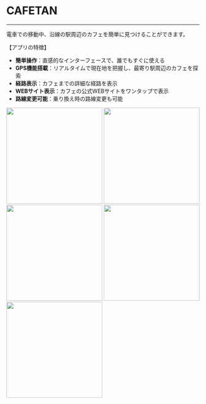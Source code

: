 # CAFETAN
***

電車での移動中、沿線の駅周辺のカフェを簡単に見つけることができます。

 【アプリの特徴】
- **簡単操作**：直感的なインターフェースで、誰でもすぐに使える
- **GPS機能搭載**：リアルタイムで現在地を把握し、最寄り駅周辺のカフェを探索
- **経路表示**：カフェまでの詳細な経路を表示
- **WEBサイト表示**：カフェの公式WEBサイトをワンタップで表示
- **路線変更可能**：乗り換え時の路線変更も可能


<img src="https://github.com/nekoribocchi/CAFETAN/assets/168393598/01c9a838-f012-4e8b-8900-dd677ccdf940" width="250">
<img src="https://github.com/nekoribocchi/CAFETAN/assets/168393598/ef21f728-1283-44c8-870a-88bf86ae25d2" width="250"> 
<img src="https://github.com/nekoribocchi/CAFETAN/assets/168393598/f8472af8-a069-44fb-b918-ea43b35b45a0" width="250" > 
<img src="https://github.com/nekoribocchi/CAFETAN/assets/168393598/b49a3db2-76d9-4475-a5e9-9828e070b9cc" width="250"> 
<img src="https://github.com/nekoribocchi/CAFETAN/assets/168393598/c6c35580-1216-4c41-a4a8-c8fcd98f9583" width="250" > 
